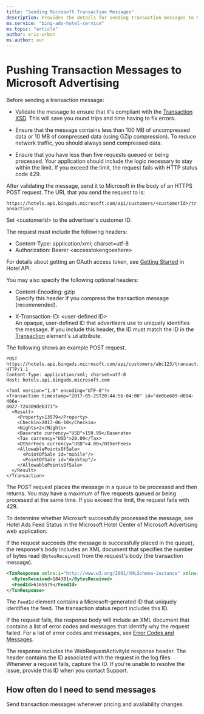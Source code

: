 ```yaml
---
title: "Sending Microsoft Transaction Messages"
description: Provides the details for sending transaction messages to Microsoft Advertising.
ms.service: "bing-ads-hotel-service"
ms.topic: "article"
author: eric-urban
ms.author: eur
---
```


# Pushing Transaction Messages to Microsoft Advertising

Before sending a transaction message:

- Validate the message to ensure that it's compliant with the [Transaction XSD](https://bhacstatic.blob.core.windows.net/schemas/transaction.xsd). This will save you round trips and time having to fix errors.
  
- Ensure that the message contains less than 100 MB of uncompressed data or 10 MB of compressed data (using GZip compression). To reduce network traffic, you should always send compressed data.
  
- Ensure that you have less than five requests queued or being processed. Your application should include the logic necessary to stay within the limit. If you exceed the limit, the request fails with HTTP status code 429. 


After validating the message, send it to Microsoft in the body of an HTTPS POST request. The URL that you send the request to is:

`https://hotels.api.bingads.microsoft.com/api/customers/<customerId>/transactions`

Set \<customerId\> to the advertiser's customer ID.
  
The request must include the following headers:

- Content-Type: application/xml; charset=utf-8
- Authorization: Bearer \<accesstokengoeshere> 

For details about getting an OAuth access token, see [Getting Started](../hotel-service/get-started.md) in Hotel API.
  
You may also specify the following optional headers:

- Content-Encoding: gzip  
  Specify this header if you compress the transaction message (recommended).
  
- X-Transaction-ID: \<user-defined ID\>  
  An opaque, user-defined ID that advertisers use to uniquely identifies the message. If you include this header, the ID must match the ID in the [Transaction](../transaction-message/reference.md) element's `id` attribute. 


The following shows an example POST request.

```
POST https://hotels.api.bingads.microsoft.com/api/customers/abc123/transactions HTTP/1.1
Content-Type: application/xml; charset=utf-8
Host: hotels.api.bingads.microsoft.com

<?xml version="1.0" encoding="UTF-8"?>
<Transaction timestamp="2017-05-25T20:44:56-04:00" id="de0be689-d094-406e-
8027-724309deb373">
  <Result>
    <Property>13579</Property>
    <Checkin>2017-06-10</Checkin>
    <Nights>2</Nights>
    <Baserate currency="USD">159.99</Baserate>
    <Tax currency="USD">20.00</Tax>
    <OtherFees currency="USD">4.00</OtherFees>
    <AllowablePointsOfSale>
      <PointOfSale id="mobile"/>
      <PointOfSale id="desktop"/>
    </AllowablePointsOfSale>
  </Result>
</Transaction>
```

The POST request places the message in a queue to be processed and then returns. You may have a maximum of five requests queued or being processed at the same time. If you exceed the limit, the request fails with 429. 

To determine whether Microsoft successfully processed the message, see Hotel Ads Feed Status in the Microsoft Hotel Center of Microsoft Advertising web application.


If the request succeeds (the message is successfully placed in the queue), the response's body includes an XML document that specifies the number of bytes read (`BytesReceived`) from the request's body (the transaction message). 

```xml
<TxnResponse xmlns:i="http://www.w3.org/2001/XMLSchema-instance" xmlns="http://schemas.datacontract.org/2004/07/Microsoft.BingAds.BHAC.HotelAdsAPIs.Models">
  <BytesReceived>184381</BytesReceived>
  <FeedId>6165579</FeedId>
</TxnResponse>
```

The `FeedId` element contains a Microsoft-generated ID that uniquely identifies the feed. The transaction status report includes this ID.


If the request fails, the response body will include an XML document that contains a list of error codes and messages that identify why the request failed. For a list of error codes and messages, see [Error Codes and Messages](../transaction-message/error-codes-messages.md).

The response includes the WebRequestActivityId response header. The header contains the ID associated with the request in the log files. Whenever a request fails, capture the ID. If you're unable to resolve the issue, provide this ID when you contact Support.



## How often do I need to send messages

Send transaction messages whenever pricing and availability changes.
